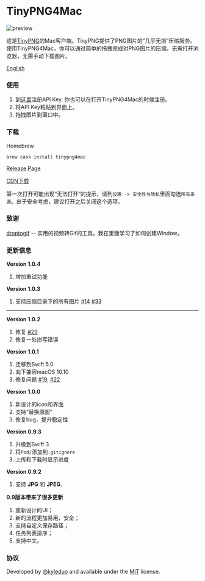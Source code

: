 # TinyPNG4Mac
![preview](./preview/preview.png)

这是[TinyPNG](https://tinypng.com)的Mac客户端。TinyPNG提供了PNG图片的“几乎无损”压缩服务。使用TinyPNG4Mac，你可以通过简单的拖拽完成对PNG图片的压缩，无需打开浏览器，无需手动下载图片。

[English](./README.md)



### 使用

1. 到[这里](https://tinypng.com/developers)注册API Key. 你也可以在打开TinyPNG4Mac的时候注册。
2. 将API Key粘贴到界面上。
3. 拖拽图片到窗口中。




### 下载

Homebrew

```
brew cask install tinypng4mac
```

[Release Page](https://github.com/kaishiqi/TinyPNG4Mac/releases) 

[CDN下载](https://static.kaishiqi.com/project/release/tinypng4mac/tinypng4mac_1_0_4.zip)

第一次打开可能出现“无法打开”的提示，请到`设置 -> 安全性与隐私`里面勾选`所有来源`。出于安全考虑，建议打开之后关闭这个选项。

### 致谢

[droptogif](https://github.com/mortenjust/droptogif) -- 实用的视频转Gif的工具。我在里面学习了如何创建Window。

### 更新信息

**Version 1.0.4**

1. 增加重试功能

**Version 1.0.3**

1. 支持压缩目录下的所有图片 [#14](https://github.com/kyleduo/TinyPNG4Mac/issues/14) [#33](https://github.com/kyleduo/TinyPNG4Mac/issues/33)

----

**Version 1.0.2**

1. 修复 [#29](https://github.com/kyleduo/TinyPNG4Mac/issues/29)
2. 修复一处拼写错误

**Version 1.0.1**

1. 迁移到Swift 5.0
2. 向下兼容macOS 10.10
3. 修复问题  [#19](https://github.com/kyleduo/TinyPNG4Mac/issues/19), [#22](https://github.com/kyleduo/TinyPNG4Mac/issues/22)

**Version 1.0.0**

1. 新设计的icon和界面
2. 支持“替换原图”
3. 修复bug，提升稳定性

**Version 0.9.3**

1. 升级到Swift 3
2. 将`Pod/`添加到`.gitignore`
3. 上传和下载时显示进度

**Version 0.9.2**

1. 支持 **JPG** 和 **JPEG**.

**0.9版本带来了很多更新**

1. 重新设计的UI；
2. 新的流程更加易用，安全；
3. 支持自定义保存路径；
4. 任务列表排序；
5. 支持中文。

### 协议

Developed by [@kyleduo](https://github.com/kyleduo) and available under the [MIT](http://opensource.org/licenses/MIT) license.

